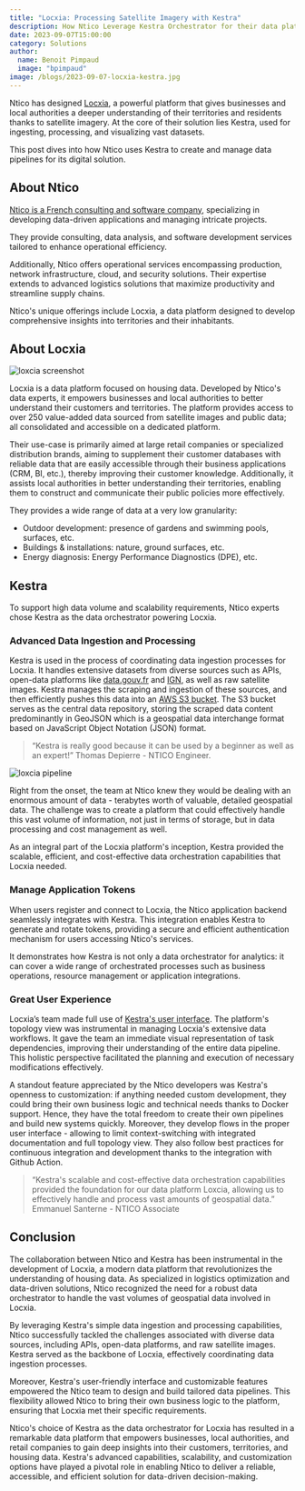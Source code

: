 ```yaml
---
title: "Locxia: Processing Satellite Imagery with Kestra"
description: How Ntico Leverage Kestra Orchestrator for their data platform Locxia.
date: 2023-09-07T15:00:00
category: Solutions
author:
  name: Benoit Pimpaud
  image: "bpimpaud"
image: /blogs/2023-09-07-locxia-kestra.jpg
---
```


Ntico has designed [Locxia](https://www.locxia.com/), a powerful platform that gives businesses and local authorities a deeper understanding of their territories and residents thanks to satellite imagery. At the core of their solution lies Kestra, used for ingesting, processing, and visualizing vast datasets. 

This post dives into how Ntico uses Kestra to create and manage data pipelines for its digital solution.


## About Ntico

[Ntico is a French consulting and software company](https://www.ntico.com/), specializing in developing data-driven applications and managing intricate projects. 

They provide consulting, data analysis, and software development services tailored to enhance operational efficiency. 

Additionally, Ntico offers operational services encompassing production, network infrastructure, cloud, and security solutions. Their expertise extends to advanced logistics solutions that maximize productivity and streamline supply chains.

Ntico's unique offerings include Locxia, a data platform designed to develop comprehensive insights into territories and their inhabitants.


## About Locxia

![loxcia screenshot](blogs/2023-09-07-locxia-kestra/locxia-screenshot.png)

Locxia is a data platform focused on housing data. Developed by Ntico's data experts, it empowers businesses and local authorities to better understand their customers and territories. The platform provides access to over 250 value-added data sourced from satellite images and public data; all consolidated and accessible on a dedicated platform.

Their use-case is primarily aimed at large retail companies or specialized distribution brands, aiming to supplement their customer databases with reliable data that are easily accessible through their business applications (CRM, BI, etc.), thereby improving their customer knowledge. Additionally, it assists local authorities in better understanding their territories, enabling them to construct and communicate their public policies more effectively.

They provides a wide range of data at a very low granularity:

* Outdoor development: presence of gardens and swimming pools, surfaces, etc.
* Buildings & installations: nature, ground surfaces, etc.
* Energy diagnosis: Energy Performance Diagnostics (DPE), etc.


## Kestra

To support high data volume and scalability requirements, Ntico experts chose Kestra as the data orchestrator powering Locxia.

### Advanced Data Ingestion and Processing

Kestra is used in the process of coordinating data ingestion processes for Locxia. It handles extensive datasets from diverse sources such as APIs, open-data platforms like [data.gouv.fr](https://www.data.gouv.fr/fr/) and [IGN](https://geoservices.ign.fr/), as well as raw satellite images. Kestra manages the scraping and ingestion of these sources, and then efficiently pushes this data into an [AWS S3 bucket](https://aws.amazon.com/s3/). The S3 bucket serves as the central data repository, storing the scraped data content predominantly in GeoJSON which is a geospatial data interchange format based on JavaScript Object Notation (JSON) format.

> “Kestra is really good because it can be used by a beginner as well as an expert!” Thomas Depierre - NTICO Engineer.

![loxcia pipeline](blogs/2023-09-07-locxia-kestra/post-locxia-pipeline.jpg)

Right from the onset, the team at Ntico knew they would be dealing with an enormous amount of data - terabytes worth of valuable, detailed geospatial data. The challenge was to create a platform that could effectively handle this vast volume of information, not just in terms of storage, but in data processing and cost management as well.

As an integral part of the Locxia platform's inception, Kestra provided the scalable, efficient, and cost-effective data orchestration capabilities that Locxia needed.

### Manage Application Tokens

When users register and connect to Locxia, the Ntico application backend seamlessly integrates with Kestra. This integration enables Kestra to generate and rotate tokens, providing a secure and efficient authentication mechanism for users accessing Ntico's services.

It demonstrates how Kestra is not only a data orchestrator for analytics: it can cover a wide range of orchestrated processes such as business operations, resource management or application integrations.


### Great User Experience

Locxia’s team made full use of [Kestra's user interface](https://kestra.io/docs/user-interface-guide). The platform's topology view was instrumental in managing Locxia's extensive data workflows. It gave the team an immediate visual representation of task dependencies, improving their understanding of the entire data pipeline. This holistic perspective facilitated the planning and execution of necessary modifications effectively.

A standout feature appreciated by the Ntico developers was Kestra's openness to customization: if anything needed custom development, they could bring their own business logic and technical needs thanks to Docker support. Hence, they have the total freedom to create their own pipelines and build new systems quickly.
Moreover, they develop flows in the proper user interface - allowing to limit context-switching with integrated documentation and full topology view. They also follow best practices for continuous integration and development thanks to the integration with Github Action.


> “Kestra's scalable and cost-effective data orchestration capabilities provided the foundation for our data platform Loxcia, allowing us to effectively handle and process vast amounts of geospatial data.” Emmanuel Santerne - NTICO Associate


## Conclusion

The collaboration between Ntico and Kestra has been instrumental in the development of Locxia, a modern data platform that revolutionizes the understanding of housing data. As specialized in logistics optimization and data-driven solutions, Ntico recognized the need for a robust data orchestrator to handle the vast volumes of geospatial data involved in Locxia.

By leveraging Kestra's simple data ingestion and processing capabilities, Ntico successfully tackled the challenges associated with diverse data sources, including APIs, open-data platforms, and raw satellite images. Kestra served as the backbone of Locxia, effectively coordinating data ingestion processes.

Moreover, Kestra's user-friendly interface and customizable features empowered the Ntico team to design and build tailored data pipelines. This flexibility allowed Ntico to bring their own business logic to the platform, ensuring that Locxia met their specific requirements.

Ntico's choice of Kestra as the data orchestrator for Locxia has resulted in a remarkable data platform that empowers businesses, local authorities, and retail companies to gain deep insights into their customers, territories, and housing data. Kestra's advanced capabilities, scalability, and customization options have played a pivotal role in enabling Ntico to deliver a reliable, accessible, and efficient solution for data-driven decision-making.
